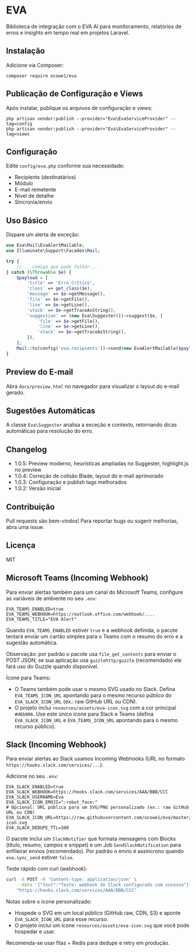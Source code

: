 # EVA

Biblioteca de integração com o EVA AI para monitoramento, relatórios de erros e insights em tempo real em projetos Laravel.

## Instalação

Adicione via Composer:

```shell
composer require ocowe1/eva
```

## Publicação de Configuração e Views

Após instalar, publique os arquivos de configuração e views:

```shell
php artisan vendor:publish --provider="Eva\EvaServiceProvider" --tag=config
php artisan vendor:publish --provider="Eva\EvaServiceProvider" --tag=views
```

## Configuração

Edite `config/eva.php` conforme sua necessidade:
- Recipients (destinatários)
- Módulo
- E-mail remetente
- Nível de detalhe
- Sincronia/envio

## Uso Básico

Dispare um alerta de exceção:

```php
use Eva\Mail\EvaAlertMailable;
use Illuminate\Support\Facades\Mail;

try {
    // ...código que pode falhar...
} catch (\Throwable $e) {
    $payload = [
        'title' => 'Erro Crítico',
        'class' => get_class($e),
        'message' => $e->getMessage(),
        'file' => $e->getFile(),
        'line' => $e->getLine(),
        'stack' => $e->getTraceAsString(),
        'suggestion' => (new Eva\Suggester())->suggest($e, [
            'file' => $e->getFile(),
            'line' => $e->getLine(),
            'stack' => $e->getTraceAsString(),
        ]),
    ];
    Mail::to(config('eva.recipients'))->send(new EvaAlertMailable($payload));
}
```

## Preview do E-mail

Abra `docs/preview.html` no navegador para visualizar o layout do e-mail gerado.

## Sugestões Automáticas

A classe `Eva\Suggester` analisa a exceção e contexto, retornando dicas automáticas para resolução do erro.

## Changelog

- 1.0.5: Preview moderno, heurísticas ampliadas no Suggester, highlight.js no preview
- 1.0.4: Correção de colisão Blade, layout do e-mail aprimorado
- 1.0.3: Configuração e publish tags melhorados
- 1.0.2: Versão inicial

## Contribuição

Pull requests são bem-vindos! Para reportar bugs ou sugerir melhorias, abra uma issue.

## Licença

MIT

## Microsoft Teams (Incoming Webhook)

Para enviar alertas também para um canal do Microsoft Teams, configure as variáveis de ambiente no seu `.env`:

```dotenv
EVA_TEAMS_ENABLED=true
EVA_TEAMS_WEBHOOK=https://outlook.office.com/webhook/....
EVA_TEAMS_TITLE="EVA Alert"
```

Quando `EVA_TEAMS_ENABLED` estiver `true` e a webhook definida, o pacote tentará enviar um cartão simples para o Teams com o resumo do erro e a sugestão automática.

Observação: por padrão o pacote usa `file_get_contents` para enviar o POST JSON; se sua aplicação usa `guzzlehttp/guzzle` (recomendado) ele fará uso do Guzzle quando disponível.

Ícone para Teams:
- O Teams também pode usar o mesmo SVG usado no Slack. Defina `EVA_TEAMS_ICON_URL` apontando para o mesmo recurso público do `EVA_SLACK_ICON_URL` (ex.: raw GitHub URL ou CDN).
- O projeto inclui `resources/assets/eva-icon.svg` com a cor principal `#d6b006`. Use este único ícone para Slack e Teams (defina `EVA_SLACK_ICON_URL` e `EVA_TEAMS_ICON_URL` apontando para o mesmo recurso público).

## Slack (Incoming Webhook)

Para enviar alertas ao Slack usamos Incoming Webhooks (URL no formato `https://hooks.slack.com/services/...`).

Adicione no seu `.env`:

```dotenv
EVA_SLACK_ENABLED=true
EVA_SLACK_WEBHOOK=https://hooks.slack.com/services/AAA/BBB/CCC
EVA_SLACK_USERNAME=Eva
EVA_SLACK_ICON_EMOJI=":robot_face:"
# Opcional: URL pública para um SVG/PNG personalizado (ex.: raw GitHub URL ou CDN)
EVA_SLACK_ICON_URL=https://raw.githubusercontent.com/ocowe1/eva/master/resources/assets/eva-icon.svg
EVA_SLACK_DEDUPE_TTL=300
```

O pacote inclui um `SlackNotifier` que formata mensagens com Blocks (título, resumo, campos e snippet) e um Job `SendSlackNotification` para enfileirar envios (recomendado). Por padrão o envio é assíncrono quando `eva.sync_send` estiver `false`.

Teste rápido com curl (webhook):

```bash
curl -X POST -H 'Content-type: application/json' \
    --data '{"text":"Teste: webhook do Slack configurado com sucesso"}' \
    "https://hooks.slack.com/services/AAA/BBB/CCC"
```

Notas sobre o ícone personalizado:
- Hospede o SVG em um local público (GitHub raw, CDN, S3) e aponte `EVA_SLACK_ICON_URL` para esse recurso.
- O projeto inclui um ícone `resources/assets/eva-icon.svg` que você pode hospedar e usar.

Recomenda-se usar filas + Redis para dedupe e retry em produção.
